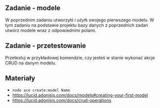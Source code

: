## Zadanie - modele
W poprzednim zadaniu utworzył*ś i użył*ś swojego pierwszego modelu. W tym zadaniu na podstawie projektu bazy danych z poprzednich zadań utwórz modele wraz z odpowiednimi polami.

## Zadanie - przetestowanie
Przetestuj w przykładowej komendzie, czy jesteś w stanie wykonać akcje CRUD na danym modelu.

## Materiały
- `node ace create:model Name`
- https://lucid.adonisjs.com/docs/models#creating-your-first-model
- https://lucid.adonisjs.com/docs/crud-operations